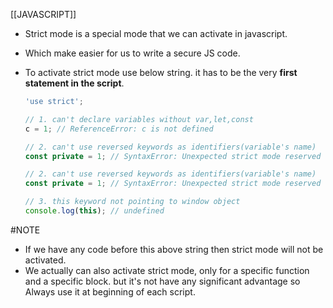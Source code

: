 [[JAVASCRIPT]]

- Strict mode is a special mode that we can activate in javascript.
- Which make easier for us to write a secure JS code.

- To activate strict mode use below string. it has to be the very **first statement in the script**.
	```javascript
	'use strict';

	// 1. can't declare variables without var,let,const
	c = 1; // ReferenceError: c is not defined 

	// 2. can't use reversed keywords as identifiers(variable's name)
	const private = 1; // SyntaxError: Unexpected strict mode reserved word

	// 2. can't use reversed keywords as identifiers(variable's name)
	const private = 1; // SyntaxError: Unexpected strict mode reserved word
	
	// 3. this keyword not pointing to window object
	console.log(this); // undefined
	```

#NOTE
- If we have any code before this above string then strict mode will not be activated.
- We actually can also activate strict mode, only for a specific function and a specific block. but it's not have any significant advantage so Always use it at beginning of each script.